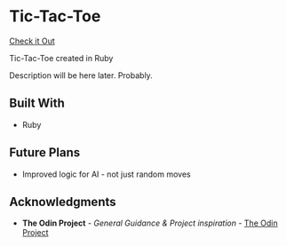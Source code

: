 # Tic-Tac-Toe

[Check it Out](https://replit.com/@NBrennan26/ruby-tic-tac-toe#.replit)

Tic-Tac-Toe created in Ruby

Description will be here later. Probably.

## Built With

- Ruby

## Future Plans

- Improved logic for AI - not just random moves

## Acknowledgments

- **The Odin Project** - _General Guidance & Project inspiration_ - [The Odin Project](https://www.theodinproject.com/)